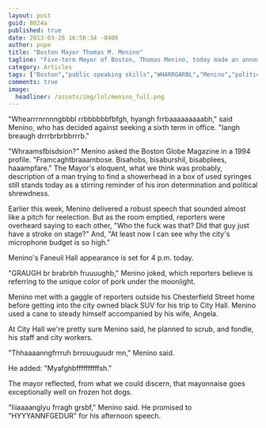 ```yaml
---
layout: post
guid: 8024a
published: true
date: 2013-03-28 16:56:34 -0400
author: pope
title: "Boston Mayor Thomas M. Menino"
tagline: "Five-term Mayor of Boston, Thomas Menino, today made an announcement that stunned all present and spoke with the sort of fervor and clarity that we as citizens of the Boston area have come to know and expect from him. I mean, we\'re pretty sure we figured out what he said anyway."
category: Articles
tags: ["Boston","public speaking skills","WHARRGARBL","Menino","politics","United States","government","moonlit pork","Massachusetts"]
comments: true 
image:
  headliner: /assets/img/lol/menino_full.png
---
```


"Whearrrnrnnngbbbl rrbbbbbbfbfgh, hyangh frrbaaaaaaaaabh," said Menino, who has decided against seeking a sixth term in office. "Iangh breaugh drrrbrbrbbrrrb."

"Whraamsfbisdsion?" Menino asked the Boston Globe Magazine in a 1994 profile. "Framcaghtbraaambose. Bisahobs, bisaburshil, bisabplees, haaampfare." The Mayor's eloquent, what we think was probably, description of a man trying to find a showerhead in a box of used syringes still stands today as a stirring reminder of his iron determination and political shrewdness.

Earlier this week, Menino delivered a robust speech that sounded almost like a pitch for reelection. But as the room emptied, reporters were overheard saying to each other, "Who the fuck was that? Did that guy just have a stroke on stage?" And, "At least now I can see why the city's microphone budget is so high."

Menino's Faneuil Hall appearance is set for 4 p.m. today.

"GRAUGH br brabrbh fruuuughb," Menino joked, which reporters believe is referring to the unique color of pork under the moonlight.

Menino met with a gaggle of reporters outside his Chesterfield Street home before getting into the city owned black SUV for his trip to City Hall. Menino used a cane to steady himself accompanied by his wife, Angela.

At City Hall we're pretty sure Menino said, he planned to scrub, and fondle, his staff and city workers.

"Thhaaaanngfrrruh brrouuguudr mn," Menino said.

He added: "Myafghbffffffffffsh."

The mayor reflected, from what we could discern, that mayonnaise goes exceptionally well on frozen hot dogs.

"Iiiaaaanglyu frragh grsbf," Menino said. He promised to "HYYYANNFGEDUR" for his afternoon speech.